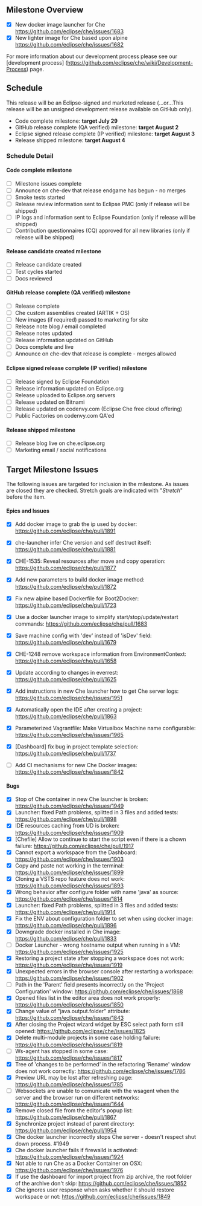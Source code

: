 ## Milestone Overview
- [x] New docker image launcher for Che https://github.com/eclipse/che/issues/1683
- [x] New lighter image for Che based upon alpine https://github.com/eclipse/che/issues/1682

For more information about our development process please see our [development process] (https://github.com/eclipse/che/wiki/Development-Process) page.

## Schedule
This release will be an Eclipse-signed and marketed release  (...or...This release will be an unsigned development release available on GitHub only).
- Code complete milestone: **target July 29**
- GitHub release complete (QA verified) milestone: **target August 2**
- Eclipse signed release complete (IP verified) milestone: **target August 3**
- Release shipped milestone: **target August 4**

### Schedule Detail
#### Code complete milestone
- [ ] Milestone issues complete
- [ ] Announce on che-dev that release endgame has begun - no merges
- [ ] Smoke tests started
- [ ] Release review information sent to Eclipse PMC (only if release will be shipped)
- [ ] IP logs and information sent to Eclipse Foundation (only if release will be shipped)
- [ ] Contribution questionnaires (CQ) approved for all new libraries (only if release will be shipped)

#### Release candidate created milestone
- [ ] Release candidate created
- [ ] Test cycles started
- [ ] Docs reviewed

#### GitHub release complete (QA verified) milestone
- [ ] Release complete
- [ ] Che custom assemblies created (ARTIK + OS)
- [ ] New images (if required) passed to marketing for site
- [ ] Release note blog / email completed
- [ ] Release notes updated
- [ ] Release information updated on GitHub
- [ ] Docs complete and live
- [ ] Announce on che-dev that release is complete - merges allowed

#### Eclipse signed release complete (IP verified) milestone
- [ ] Release signed by Eclipse Foundation
- [ ] Release information updated on Eclipse.org
- [ ] Release uploaded to Eclipse.org servers
- [ ] Release updated on Bitnami
- [ ] Release updated on codenvy.com (Eclipse Che free cloud offering)
- [ ] Public Factories on codenvy.com QA'ed

#### Release shipped milestone
- [ ] Release blog live on che.eclipse.org
- [ ] Marketing email / social notifications

## Target Milestone Issues
The following issues are targeted for inclusion in the milestone. As issues are closed they are checked. Stretch goals are indicated with "*Stretch*" before the item.

#### Epics and Issues
- [x] Add docker image to grab the ip used by docker: https://github.com/eclipse/che/pull/1891
- [x] che-launcher infer Che version and self destruct itself: https://github.com/eclipse/che/pull/1881
- [x] CHE-1535: Reveal resources after move and copy operation: https://github.com/eclipse/che/pull/1877
- [x] Add new parameters to build docker image method: https://github.com/eclipse/che/pull/1872
- [x] Fix new alpine based Dockerfile for Boot2Docker: https://github.com/eclipse/che/pull/1723
- [x] Use a docker launcher image to simplify start/stop/update/restart commands: https://github.com/eclipse/che/pull/1683
- [x] Save machine config with 'dev' instead of 'isDev' field: https://github.com/eclipse/che/pull/1679
- [x] CHE-1248 remove workspace information from EnvironmentContext: https://github.com/eclipse/che/pull/1658
- [x] Update according to changes in everrest: https://github.com/eclipse/che/pull/1625
- [x] Add instructions in new Che launcher how to get Che server logs: https://github.com/eclipse/che/issues/1951
- [x] Automatically open the IDE after creating a project: https://github.com/eclipse/che/pull/1863
- [x] Parameterized Vagrantfile: Make Virtualbox Machine name configurable: https://github.com/eclipse/che/issues/1965
- [x] [Dashboard] fix bug in project template selection: https://github.com/eclipse/che/pull/1737
- [ ] Add CI mechanisms for new Che Docker images: https://github.com/eclipse/che/issues/1842


#### Bugs
- [x]  Stop of Che container in new Che launcher is broken: https://github.com/eclipse/che/issues/1949
- [x] Launcher: fixed Path problems, splitted in 3 files and added tests: https://github.com/eclipse/che/pull/1898
- [x] IDE resources caching from UD is broken: https://github.com/eclipse/che/issues/1909
- [x] [Chefile] Allow to continue to start the script even if there is a chown failure: https://github.com/eclipse/che/pull/1917
- [x] Cannot export a workspace from the Dashboard: https://github.com/eclipse/che/issues/1903
- [x] Copy and paste not working in the terminal: https://github.com/eclipse/che/issues/1899
- [x] Cloning a VSTS repo feature does not work: https://github.com/eclipse/che/issues/1893
- [x] Wrong behavior after configure folder with name 'java' as source: https://github.com/eclipse/che/issues/1814
- [x] Launcher: fixed Path problems, splitted in 3 files and added tests: https://github.com/eclipse/che/pull/1914
- [x] Fix the ENV about configuration folder to set when using docker image: https://github.com/eclipse/che/pull/1896
- [x] Downgrade docker installed in Che image: https://github.com/eclipse/che/pull/1833
- [ ] Docker Launcher - wrong hostname output when running in a VM: https://github.com/eclipse/che/issues/1925
- [x] Restoring a project state after stopping a workspace does not work: https://github.com/eclipse/che/issues/1919
- [x] Unexpected errors in the browser console after restarting a workspace: https://github.com/eclipse/che/issues/1902
- [ ] Path in the 'Parent' field presents incorrectly on the 'Project Configuration' window: https://github.com/eclipse/che/issues/1868
- [x] Opened files list in the editor area does not work properly: https://github.com/eclipse/che/issues/1850
- [x] Change value of "java.output.folder" attribute: https://github.com/eclipse/che/issues/1843
- [x] After closing the Project wizard widget by ESC select path form still opened: https://github.com/eclipse/che/issues/1825
- [x] Delete multi-module projects in some case holding failure: https://github.com/eclipse/che/issues/1819
- [ ] Ws-agent has stopped in some case: https://github.com/eclipse/che/issues/1817
- [x] Tree of 'changes to be performed' in the refactoring 'Rename' window does not work correctly: https://github.com/eclipse/che/issues/1786
- [x] Preview URL may be lost after refreshing page: https://github.com/eclipse/che/issues/1785
- [ ] Websockets are unable to comunicate with the wsagent when the server and the browser run on different networks: https://github.com/eclipse/che/issues/1644
- [x] Remove closed file from the editor's popup list: https://github.com/eclipse/che/pull/1867
- [x] Synchronize project instead of parent directory: https://github.com/eclipse/che/pull/1954
- [x] Che docker launcher incorrectly stops Che server - doesn't respect shut down process. #1949
- [x] Che docker launcher fails if firewalld is activated: https://github.com/eclipse/che/issues/1924
- [x] Not able to run Che as a Docker Container on OSX: https://github.com/eclipse/che/issues/1976
- [x] If use the dashboard for import project from zip archive, the root folder of the archive don't skip: https://github.com/eclipse/che/issues/1852
- [x] Che ignores user response when asks whether it should restore workspace or not: https://github.com/eclipse/che/issues/1849